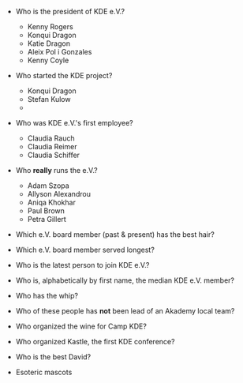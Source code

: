 - Who is the president of KDE e.V.?
  - Kenny Rogers
  - Konqui Dragon
  - Katie Dragon
  - Aleix Pol i Gonzales
  - Kenny Coyle

- Who started the KDE project?
  - Konqui Dragon
  - Stefan Kulow
  -

- Who was KDE e.V.'s first employee?
  - Claudia Rauch
  - Claudia Reimer
  - Claudia Schiffer

- Who **really** runs the e.V.?
  - Adam Szopa
  - Allyson Alexandrou
  - Aniqa Khokhar
  - Paul Brown
  - Petra Gillert

- Which e.V. board member (past & present) has the best hair?

- Which e.V. board member served longest?

- Who is the latest person to join KDE e.V.?

- Who is, alphabetically by first name, the median KDE e.V. member?

- Who has the whip?

- Who of these people has **not** been lead of an Akademy local team?

- Who organized the wine for Camp KDE?

- Who organized Kastle, the first KDE conference?

- Who is the best David?

- Esoteric mascots

